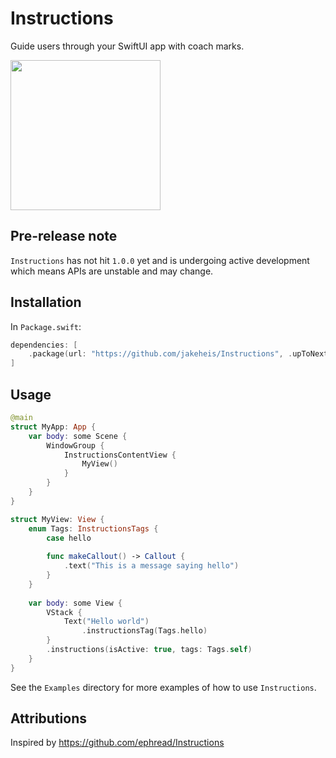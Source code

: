 # Instructions

Guide users through your SwiftUI app with coach marks.

<img src=".github/Screenshot.png" width="240">

## Pre-release note

`Instructions` has not hit `1.0.0` yet and is undergoing active development which means APIs are unstable and may change.

## Installation

In `Package.swift`:

```swift
dependencies: [
    .package(url: "https://github.com/jakeheis/Instructions", .upToNextMajor(from: "0.0.1"))
]
```

## Usage

```swift
@main
struct MyApp: App {
    var body: some Scene {
        WindowGroup {
            InstructionsContentView {
                MyView()
            }
        }
    }
}

struct MyView: View {
    enum Tags: InstructionsTags {
        case hello
        
        func makeCallout() -> Callout {
            .text("This is a message saying hello")
        }
    }
    
    var body: some View {
        VStack {
            Text("Hello world")
                .instructionsTag(Tags.hello)
        }
        .instructions(isActive: true, tags: Tags.self)
    }
}
```

See the `Examples` directory for more examples of how to use `Instructions`.

## Attributions

Inspired by https://github.com/ephread/Instructions
